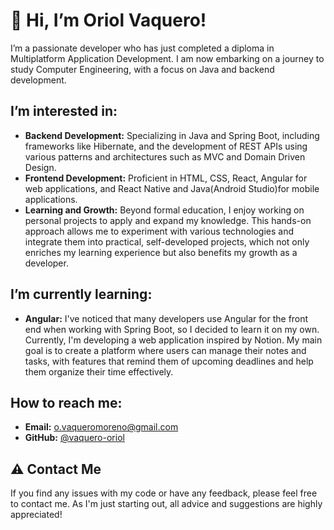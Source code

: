 # 👋 Hi, I’m Oriol Vaquero!

I’m a passionate developer who has just completed a diploma in Multiplatform Application Development. I am now embarking on a journey to study Computer Engineering, with a focus on Java and backend development.

##  I’m interested in:

- **Backend Development:** Specializing in Java and Spring Boot, including frameworks like Hibernate, and the development of REST APIs using various patterns and architectures such as MVC and Domain Driven Design.
- **Frontend Development:** Proficient in HTML, CSS, React, Angular for web applications, and React Native and Java(Android Studio)for mobile applications.
- **Learning and Growth:** Beyond formal education, I enjoy working on personal projects to apply and expand my knowledge. This hands-on approach allows me to experiment with various technologies and integrate them into practical, self-developed projects, which not only enriches my learning experience but also benefits my growth as a developer.

##  I’m currently learning:

- **Angular:** I've noticed that many developers use Angular for the front end when working with Spring Boot, so I decided to learn it on my own. Currently, I'm developing a web application inspired by Notion. My main goal is to create a platform where users can manage their notes and tasks, with features that remind them of upcoming deadlines and help them organize their time effectively.

##  How to reach me:

- **Email:** [o.vaqueromoreno@gmail.com](mailto:oriolvaqueromoreno@gmail.com)
- **GitHub:** [@vaquero-oriol](https://github.com/vaquero-oriol)
  
## ⚠️ Contact Me

If you find any issues with my code or have any feedback, please feel free to contact me. As I'm just starting out, all advice and suggestions are highly appreciated!
